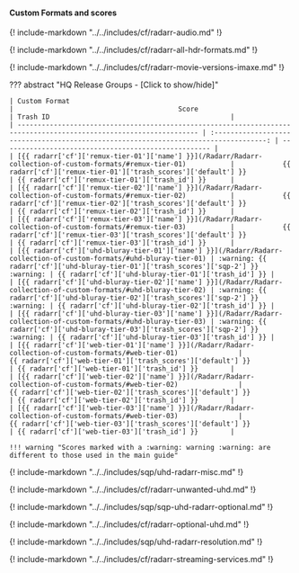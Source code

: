 #### Custom Formats and scores

{! include-markdown "../../includes/cf/radarr-audio.md" !}

{! include-markdown "../../includes/cf/radarr-all-hdr-formats.md" !}

{! include-markdown "../../includes/cf/radarr-movie-versions-imaxe.md" !}

??? abstract "HQ Release Groups - [Click to show/hide]"

    | Custom Format                                                                                                       |                                         Score                                         | Trash ID                                             |
    | ------------------------------------------------------------------------------------------------------------------- | :-----------------------------------------------------------------------------------: | ---------------------------------------------------- |
    | [{{ radarr['cf']['remux-tier-01']['name'] }}](/Radarr/Radarr-collection-of-custom-formats/#remux-tier-01)           |            {{ radarr['cf']['remux-tier-01']['trash_scores']['default'] }}             | {{ radarr['cf']['remux-tier-01']['trash_id'] }}      |
    | [{{ radarr['cf']['remux-tier-02']['name'] }}](/Radarr/Radarr-collection-of-custom-formats/#remux-tier-02)           |            {{ radarr['cf']['remux-tier-02']['trash_scores']['default'] }}             | {{ radarr['cf']['remux-tier-02']['trash_id'] }}      |
    | [{{ radarr['cf']['remux-tier-03']['name'] }}](/Radarr/Radarr-collection-of-custom-formats/#remux-tier-03)           |            {{ radarr['cf']['remux-tier-03']['trash_scores']['default'] }}             | {{ radarr['cf']['remux-tier-03']['trash_id'] }}      |
    | [{{ radarr['cf']['uhd-bluray-tier-01']['name'] }}](/Radarr/Radarr-collection-of-custom-formats/#uhd-bluray-tier-01) | :warning: {{ radarr['cf']['uhd-bluray-tier-01']['trash_scores']['sqp-2'] }} :warning: | {{ radarr['cf']['uhd-bluray-tier-01']['trash_id'] }} |
    | [{{ radarr['cf']['uhd-bluray-tier-02']['name'] }}](/Radarr/Radarr-collection-of-custom-formats/#uhd-bluray-tier-02) | :warning: {{ radarr['cf']['uhd-bluray-tier-02']['trash_scores']['sqp-2'] }} :warning: | {{ radarr['cf']['uhd-bluray-tier-02']['trash_id'] }} |
    | [{{ radarr['cf']['uhd-bluray-tier-03']['name'] }}](/Radarr/Radarr-collection-of-custom-formats/#uhd-bluray-tier-03) | :warning: {{ radarr['cf']['uhd-bluray-tier-03']['trash_scores']['sqp-2'] }} :warning: | {{ radarr['cf']['uhd-bluray-tier-03']['trash_id'] }} |
    | [{{ radarr['cf']['web-tier-01']['name'] }}](/Radarr/Radarr-collection-of-custom-formats/#web-tier-01)               |             {{ radarr['cf']['web-tier-01']['trash_scores']['default'] }}              | {{ radarr['cf']['web-tier-01']['trash_id'] }}        |
    | [{{ radarr['cf']['web-tier-02']['name'] }}](/Radarr/Radarr-collection-of-custom-formats/#web-tier-02)               |             {{ radarr['cf']['web-tier-02']['trash_scores']['default'] }}              | {{ radarr['cf']['web-tier-02']['trash_id'] }}        |
    | [{{ radarr['cf']['web-tier-03']['name'] }}](/Radarr/Radarr-collection-of-custom-formats/#web-tier-03)               |             {{ radarr['cf']['web-tier-03']['trash_scores']['default'] }}              | {{ radarr['cf']['web-tier-03']['trash_id'] }}        |

    !!! warning "Scores marked with a :warning: warning :warning: are different to those used in the main guide"

{! include-markdown "../../includes/sqp/uhd-radarr-misc.md" !}

{! include-markdown "../../includes/cf/radarr-unwanted-uhd.md" !}

{! include-markdown "../../includes/sqp/sqp-uhd-radarr-optional.md" !}

{! include-markdown "../../includes/cf/radarr-optional-uhd.md" !}

{! include-markdown "../../includes/sqp/uhd-radarr-resolution.md" !}

{! include-markdown "../../includes/cf/radarr-streaming-services.md" !}
